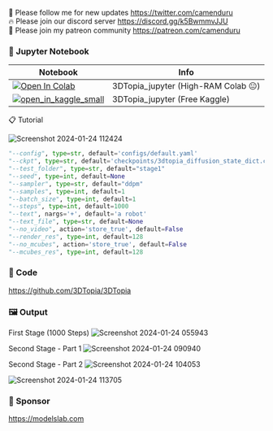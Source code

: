 🐣 Please follow me for new updates https://twitter.com/camenduru <br />
🔥 Please join our discord server https://discord.gg/k5BwmmvJJU <br />
🥳 Please join my patreon community https://patreon.com/camenduru <br />

### 🍊 Jupyter Notebook

| Notebook | Info
| --- | --- |
[![Open In Colab](https://colab.research.google.com/assets/colab-badge.svg)](https://colab.research.google.com/github/camenduru/3DTopia-jupyter/blob/main/3DTopia_jupyter.ipynb) | 3DTopia_jupyter (High-RAM Colab 😐)
[![open_in_kaggle_small](https://user-images.githubusercontent.com/54370274/228924833-17316feb-d0fe-4249-90ba-682930ba11e5.svg)](https://kaggle.com/camenduru/3dtopia) | 3DTopia_jupyter (Free Kaggle)

📋 Tutorial

![Screenshot 2024-01-24 112424](https://github.com/camenduru/3DTopia-jupyter/assets/54370274/769ef691-2f38-4cf7-a29d-ce44e09aa1c9)
```py
"--config", type=str, default='configs/default.yaml'
"--ckpt", type=str, default='checkpoints/3dtopia_diffusion_state_dict.ckpt'
"--test_folder", type=str, default="stage1"
"--seed", type=int, default=None
"--sampler", type=str, default="ddpm"
"--samples", type=int, default=1
"--batch_size", type=int, default=1
"--steps", type=int, default=1000
"--text", nargs='+', default='a robot'
"--text_file", type=str, default=None
"--no_video", action='store_true', default=False
"--render_res", type=int, default=128
"--no_mcubes", action='store_true', default=False
"--mcubes_res", type=int, default=128
```

### 🧬 Code
https://github.com/3DTopia/3DTopia

### 🖼 Output
First Stage (1000 Steps)
![Screenshot 2024-01-24 055943](https://github.com/camenduru/3DTopia-jupyter/assets/54370274/a7ad0d55-1a81-4253-bfae-19504e2febbf)

Second Stage - Part 1
![Screenshot 2024-01-24 090940](https://github.com/camenduru/3DTopia-jupyter/assets/54370274/a11c735d-4c17-4613-9ace-4dcabc935098)

Second Stage - Part 2
![Screenshot 2024-01-24 104053](https://github.com/camenduru/3DTopia-jupyter/assets/54370274/ae48375e-b8f8-4521-b0b5-7f466b132901)

![Screenshot 2024-01-24 113705](https://github.com/camenduru/3DTopia-jupyter/assets/54370274/ff03c1ce-ad5b-42a1-96ec-e06e5347bf08)

### 🏢 Sponsor
https://modelslab.com
